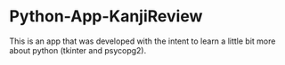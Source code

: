 # Python-App-KanjiReview
This is an app that was developed with the intent to learn a little bit more about python (tkinter and psycopg2).
